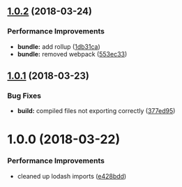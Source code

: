 <a name="1.0.2"></a>
## [1.0.2](https://github.com/rdfriedl/lazer-game-core/compare/v1.0.1...v1.0.2) (2018-03-24)


### Performance Improvements

* **bundle:** add rollup ([1db31ca](https://github.com/rdfriedl/lazer-game-core/commit/1db31ca))
* **bundle:** removed webpack ([553ec33](https://github.com/rdfriedl/lazer-game-core/commit/553ec33))

<a name="1.0.1"></a>
## [1.0.1](https://github.com/rdfriedl/lazer-game-core/compare/v1.0.0...v1.0.1) (2018-03-23)


### Bug Fixes

* **build:** compiled files not exporting correctly ([377ed95](https://github.com/rdfriedl/lazer-game-core/commit/377ed95))

<a name="1.0.0"></a>
# 1.0.0 (2018-03-22)


### Performance Improvements

* cleaned up lodash imports ([e428bdd](https://github.com/rdfriedl/lazer-game-core/commit/e428bdd))
